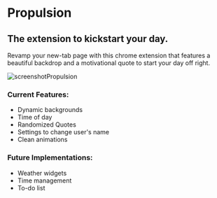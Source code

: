 # Propulsion
## The extension to kickstart your day.

Revamp your new-tab page with this chrome extension that features a beautiful backdrop and a motivational quote to start your day off right.

![screenshotPropulsion](https://user-images.githubusercontent.com/10060614/108626904-71eeca80-7407-11eb-8984-09a92550892e.PNG)

### Current Features:

- Dynamic backgrounds
- Time of day
- Randomized Quotes
- Settings to change user's name
- Clean animations

### Future Implementations:

- Weather widgets
- Time management
- To-do list
